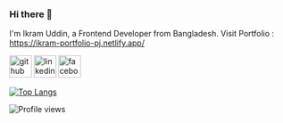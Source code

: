 ### Hi there 👋
I'm Ikram Uddin, a Frontend Developer from Bangladesh. Visit Portfolio : https://ikram-portfolio-pj.netlify.app/



[<img src='https://cdn.jsdelivr.net/npm/simple-icons@3.0.1/icons/github.svg' alt='github' height='40'>](https://github.com/ikramuddin21)  [<img src='https://cdn.jsdelivr.net/npm/simple-icons@3.0.1/icons/linkedin.svg' alt='linkedin' height='40'>](https://www.linkedin.com/in/ikramuddin21/)  [<img src='https://cdn.jsdelivr.net/npm/simple-icons@3.0.1/icons/facebook.svg' alt='facebook' height='40'>](https://www.facebook.com/ikram.uddin.akhand)  

[![Top Langs](https://github-readme-stats.vercel.app/api/top-langs/?username=ikramuddin21)](https://github.com/anuraghazra/github-readme-stats)

![Profile views](https://gpvc.arturio.dev/ikramuddin21)  

